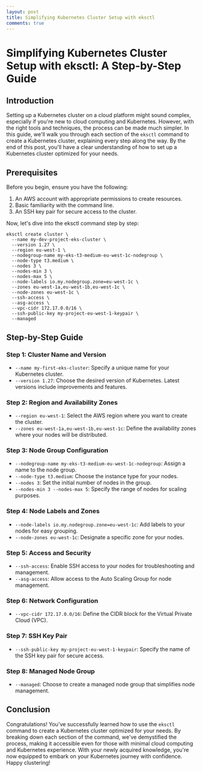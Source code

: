 ```yaml
---
layout: post
title: Simplifying Kubernetes Cluster Setup with eksctl
comments: true
---
```

# Simplifying Kubernetes Cluster Setup with eksctl: A Step-by-Step Guide

## Introduction
Setting up a Kubernetes cluster on a cloud platform might sound complex, especially if you're new to cloud computing and Kubernetes. However, with the right tools and techniques, the process can be made much simpler. In this guide, we'll walk you through each section of the `eksctl` command to create a Kubernetes cluster, explaining every step along the way. By the end of this post, you'll have a clear understanding of how to set up a Kubernetes cluster optimized for your needs.

## Prerequisites
Before you begin, ensure you have the following:
1. An AWS account with appropriate permissions to create resources.
2. Basic familiarity with the command line.
3. An SSH key pair for secure access to the cluster.

Now, let's dive into the eksctl command step by step:

```
eksctl create cluster \
  --name my-dev-project-eks-cluster \
  --version 1.27 \
  --region eu-west-1 \
  --nodegroup-name my-eks-t3-medium-eu-west-1c-nodegroup \
  --node-type t3.medium \
  --nodes 3 \
  --nodes-min 3 \
  --nodes-max 5 \
  --node-labels io.my.nodegroup.zone=eu-west-1c \
  --zones eu-west-1a,eu-west-1b,eu-west-1c \
  --node-zones eu-west-1c \
  --ssh-access \
  --asg-access \
  --vpc-cidr 172.17.0.0/16 \
  --ssh-public-key my-project-eu-west-1-keypair \
  --managed
```


## Step-by-Step Guide

### Step 1: Cluster Name and Version
- `--name my-first-eks-cluster`: Specify a unique name for your Kubernetes cluster.
- `--version 1.27`: Choose the desired version of Kubernetes. Latest versions include improvements and features.

### Step 2: Region and Availability Zones
- `--region eu-west-1`: Select the AWS region where you want to create the cluster.
- `--zones eu-west-1a,eu-west-1b,eu-west-1c`: Define the availability zones where your nodes will be distributed.

### Step 3: Node Group Configuration
- `--nodegroup-name my-eks-t3-medium-eu-west-1c-nodegroup`: Assign a name to the node group.
- `--node-type t3.medium`: Choose the instance type for your nodes.
- `--nodes 3`: Set the initial number of nodes in the group.
- `--nodes-min 3 --nodes-max 5`: Specify the range of nodes for scaling purposes.

### Step 4: Node Labels and Zones
- `--node-labels io.my.nodegroup.zone=eu-west-1c`: Add labels to your nodes for easy grouping.
- `--node-zones eu-west-1c`: Designate a specific zone for your nodes.

### Step 5: Access and Security
- `--ssh-access`: Enable SSH access to your nodes for troubleshooting and management.
- `--asg-access`: Allow access to the Auto Scaling Group for node management.

### Step 6: Network Configuration
- `--vpc-cidr 172.17.0.0/16`: Define the CIDR block for the Virtual Private Cloud (VPC).

### Step 7: SSH Key Pair
- `--ssh-public-key my-project-eu-west-1-keypair`: Specify the name of the SSH key pair for secure access.

### Step 8: Managed Node Group
- `--managed`: Choose to create a managed node group that simplifies node management.

## Conclusion
Congratulations! You've successfully learned how to use the `eksctl` command to create a Kubernetes cluster optimized for your needs. By breaking down each section of the command, we've demystified the process, making it accessible even for those with minimal cloud computing and Kubernetes experience. With your newly acquired knowledge, you're now equipped to embark on your Kubernetes journey with confidence. Happy clustering!
